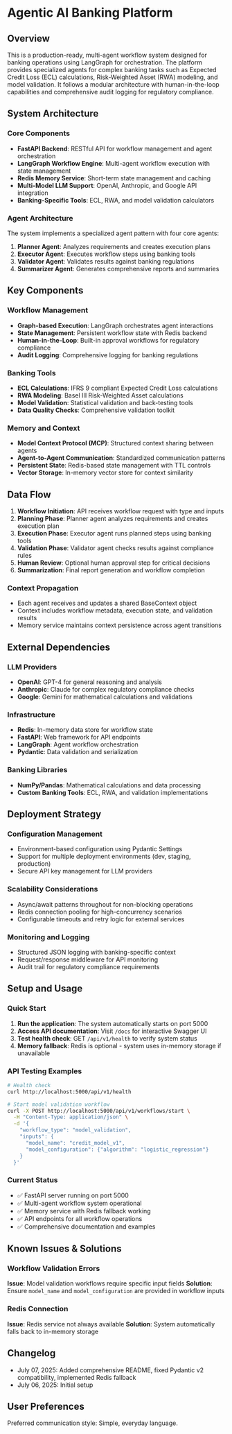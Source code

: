 # Agentic AI Banking Platform

## Overview

This is a production-ready, multi-agent workflow system designed for banking operations using LangGraph for orchestration. The platform provides specialized agents for complex banking tasks such as Expected Credit Loss (ECL) calculations, Risk-Weighted Asset (RWA) modeling, and model validation. It follows a modular architecture with human-in-the-loop capabilities and comprehensive audit logging for regulatory compliance.

## System Architecture

### Core Components
- **FastAPI Backend**: RESTful API for workflow management and agent orchestration
- **LangGraph Workflow Engine**: Multi-agent workflow execution with state management
- **Redis Memory Service**: Short-term state management and caching
- **Multi-Model LLM Support**: OpenAI, Anthropic, and Google API integration
- **Banking-Specific Tools**: ECL, RWA, and model validation calculators

### Agent Architecture
The system implements a specialized agent pattern with four core agents:
1. **Planner Agent**: Analyzes requirements and creates execution plans
2. **Executor Agent**: Executes workflow steps using banking tools
3. **Validator Agent**: Validates results against banking regulations
4. **Summarizer Agent**: Generates comprehensive reports and summaries

## Key Components

### Workflow Management
- **Graph-based Execution**: LangGraph orchestrates agent interactions
- **State Management**: Persistent workflow state with Redis backend
- **Human-in-the-Loop**: Built-in approval workflows for regulatory compliance
- **Audit Logging**: Comprehensive logging for banking regulations

### Banking Tools
- **ECL Calculations**: IFRS 9 compliant Expected Credit Loss calculations
- **RWA Modeling**: Basel III Risk-Weighted Asset calculations
- **Model Validation**: Statistical validation and back-testing tools
- **Data Quality Checks**: Comprehensive validation toolkit

### Memory and Context
- **Model Context Protocol (MCP)**: Structured context sharing between agents
- **Agent-to-Agent Communication**: Standardized communication patterns
- **Persistent State**: Redis-based state management with TTL controls
- **Vector Storage**: In-memory vector store for context similarity

## Data Flow

1. **Workflow Initiation**: API receives workflow request with type and inputs
2. **Planning Phase**: Planner agent analyzes requirements and creates execution plan
3. **Execution Phase**: Executor agent runs planned steps using banking tools
4. **Validation Phase**: Validator agent checks results against compliance rules
5. **Human Review**: Optional human approval step for critical decisions
6. **Summarization**: Final report generation and workflow completion

### Context Propagation
- Each agent receives and updates a shared BaseContext object
- Context includes workflow metadata, execution state, and validation results
- Memory service maintains context persistence across agent transitions

## External Dependencies

### LLM Providers
- **OpenAI**: GPT-4 for general reasoning and analysis
- **Anthropic**: Claude for complex regulatory compliance checks
- **Google**: Gemini for mathematical calculations and validations

### Infrastructure
- **Redis**: In-memory data store for workflow state
- **FastAPI**: Web framework for API endpoints
- **LangGraph**: Agent workflow orchestration
- **Pydantic**: Data validation and serialization

### Banking Libraries
- **NumPy/Pandas**: Mathematical calculations and data processing
- **Custom Banking Tools**: ECL, RWA, and validation implementations

## Deployment Strategy

### Configuration Management
- Environment-based configuration using Pydantic Settings
- Support for multiple deployment environments (dev, staging, production)
- Secure API key management for LLM providers

### Scalability Considerations
- Async/await patterns throughout for non-blocking operations
- Redis connection pooling for high-concurrency scenarios
- Configurable timeouts and retry logic for external services

### Monitoring and Logging
- Structured JSON logging with banking-specific context
- Request/response middleware for API monitoring
- Audit trail for regulatory compliance requirements

## Setup and Usage

### Quick Start
1. **Run the application**: The system automatically starts on port 5000
2. **Access API documentation**: Visit `/docs` for interactive Swagger UI
3. **Test health check**: GET `/api/v1/health` to verify system status
4. **Memory fallback**: Redis is optional - system uses in-memory storage if unavailable

### API Testing Examples
```bash
# Health check
curl http://localhost:5000/api/v1/health

# Start model validation workflow
curl -X POST http://localhost:5000/api/v1/workflows/start \
  -H "Content-Type: application/json" \
  -d '{
    "workflow_type": "model_validation",
    "inputs": {
      "model_name": "credit_model_v1",
      "model_configuration": {"algorithm": "logistic_regression"}
    }
  }'
```

### Current Status
- ✅ FastAPI server running on port 5000
- ✅ Multi-agent workflow system operational
- ✅ Memory service with Redis fallback working
- ✅ API endpoints for all workflow operations
- ✅ Comprehensive documentation and examples

## Known Issues & Solutions

### Workflow Validation Errors
**Issue**: Model validation workflows require specific input fields
**Solution**: Ensure `model_name` and `model_configuration` are provided in workflow inputs

### Redis Connection
**Issue**: Redis service not always available
**Solution**: System automatically falls back to in-memory storage

## Changelog

- July 07, 2025: Added comprehensive README, fixed Pydantic v2 compatibility, implemented Redis fallback
- July 06, 2025: Initial setup

## User Preferences

Preferred communication style: Simple, everyday language.
